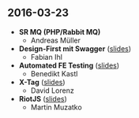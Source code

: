 2016-03-23
----------
- **SR MQ (PHP/Rabbit MQ)**
  - Andreas Müller
- **Design-First mit Swagger** ([slides](http://akuryou.github.io/introduction-to-swagger/))
  - Fabian Ihl
- **Automated FE Testing** ([slides](http://slides.com/bkastl/frontend-testing#/))
  - Benedikt Kastl
- **X-Tag** ([slides](http://activenode.github.io/p/x-tag/))
  - David Lorenz
- **RiotJS** ([slides](http://slides.com/martinmuzatko/riotjs-introduction/))
  - Martin Muzatko
